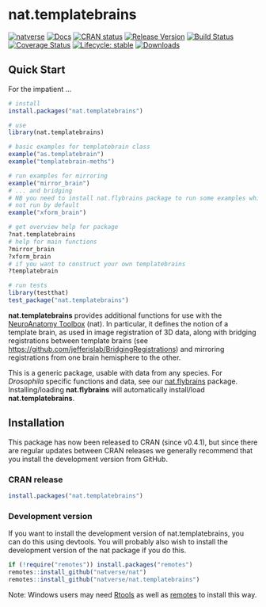 # nat.templatebrains
<!-- badges: start -->
[![natverse](https://img.shields.io/badge/natverse-Part%20of%20the%20natverse-a241b6)](http://natverse.org)
[![Docs](https://img.shields.io/badge/docs-100%25-brightgreen.svg)](http://natverse.org/nat.templatebrains/reference/)
[![CRAN status](https://www.r-pkg.org/badges/version/nat.templatebrains)](https://CRAN.R-project.org/package=nat.templatebrains)
[![Release Version](https://img.shields.io/github/release/natverse/nat.templatebrains.svg)](https://github.com/natverse/nat.templatebrains/releases/latest) 
[![Build Status](https://travis-ci.org/natverse/nat.templatebrains.svg?branch=master)](https://travis-ci.org/natverse/nat.templatebrains)
[![Coverage Status](https://coveralls.io/repos/github/natverse/nat.templatebrains/badge.svg)](https://coveralls.io/github/natverse/nat.templatebrains)
[![Lifecycle: stable](https://img.shields.io/badge/lifecycle-stable-brightgreen.svg)](https://www.tidyverse.org/lifecycle/#stable)
[![Downloads](http://cranlogs.r-pkg.org/badges/nat.templatebrains?color=brightgreen)](https://www.r-pkg.org/pkg/nat.templatebrains)
<!-- badges: end -->

## Quick Start

For the impatient ...

```r
# install
install.packages("nat.templatebrains")

# use
library(nat.templatebrains)

# basic examples for templatebrain class
example("as.templatebrain")
example("templatebrain-meths")

# run examples for mirroring
example("mirror_brain")
# ... and bridging
# NB you need to install nat.flybrains package to run some examples which are
# not run by default
example("xform_brain")

# get overview help for package
?nat.templatebrains
# help for main functions
?mirror_brain
?xform_brain
# if you want to construct your own templatebrains
?templatebrain

# run tests
library(testthat)
test_package("nat.templatebrains")
```

**nat.templatebrains** provides additional functions for use with the [NeuroAnatomy Toolbox](http://natverse.org/nat) (nat). In particular, it defines the notion of a template brain, as used in image registration of 3D data, along with bridging registrations between template brains (see https://github.com/jefferislab/BridgingRegistrations) and mirroring registrations from one brain hemisphere to the other.

This is a generic package, usable with data from any species. For _Drosophila_ specific functions and data, see our [nat.flybrains](https://github.com/natverse/nat.flybrains) package. Installing/loading **nat.flybrains** will automatically
install/load **nat.templatebrains**.

## Installation
This package has now been released to CRAN (since v0.4.1), but since there are 
regular updates between CRAN releases we generally recommend that you install 
the development version from GitHub.

### CRAN release
```r
install.packages("nat.templatebrains")
```

### Development version
If you want to install the development version of nat.templatebrains, you can do
this using devtools. You will probably also wish to install the development
version of the nat package if you do this.

```r
if (!require("remotes")) install.packages("remotes")
remotes::install_github("natverse/nat")
remotes::install_github("natverse/nat.templatebrains")
```

Note: Windows users may need [Rtools](http://www.murdoch-sutherland.com/Rtools/) as 
well as [remotes](https://CRAN.R-project.org/package=remotes) to install this way.
